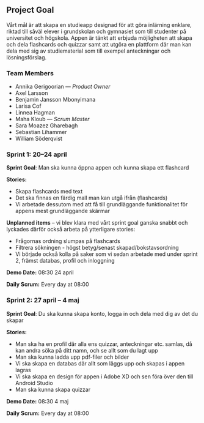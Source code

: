 ## Project Goal

Vårt mål är att skapa en studieapp designad för att göra inlärning enklare, riktad till såväl elever i grundskolan och gymnasiet som till studenter på universitet och högskola. Appen är tänkt att erbjuda möjligheten att skapa och dela flashcards och quizzar samt att utgöra en plattform där man kan dela med sig av studiematerial som till exempel anteckningar och lösningsförslag.

### Team Members

* Annika Gerigoorian — *Product Owner*
* Axel Larsson
* Benjamin Jansson Mbonyimana
* Larisa Cof
* Linnea Hagman
* Maha Kloub — *Scrum Master*
* Sara Moazez Gharebagh
* Sebastian Lihammer
* William Söderqvist

### Sprint 1: 20–24 april
**Sprint Goal**: Man ska kunna öppna appen och kunna skapa ett flashcard

**Stories:**
* Skapa flashcards med text
* Det ska finnas en färdig mall man kan utgå ifrån (flashcards)
* Vi arbetade dessutom med att få till grundläggande funktionalitet för appens mest grundläggande skärmar

**Unplanned items** – vi blev klara med vårt sprint goal ganska snabbt och lyckades därför också arbeta på ytterligare stories:
* Frågornas ordning slumpas på flashcards
* Filtrera sökningen - högst betyg/senast skapad/bokstavsordning
* Vi började också kolla på saker som vi sedan arbetade med under sprint 2, främst databas, profil och inloggning

**Demo Date:** 08:30 24 april

**Daily Scrum:** Every day at 08:00

### Sprint 2: 27 april – 4 maj
**Sprint Goal**: Du ska kunna skapa konto, logga in och dela med dig av det du skapar

**Stories:**
* Man ska ha en profil där alla ens quizzar, anteckningar etc. samlas, då kan andra söka på ditt namn, och se allt som du lagt upp
* Man ska kunna ladda upp pdf-filer och bilder
* Vi ska skapa en databas där allt som läggs upp och skapas i appen lagras
* Vi ska skapa en design för appen i Adobe XD och sen föra över den till Android Studio
* Man ska kunna skapa quizzar

**Demo Date:** 08:30 4 maj

**Daily Scrum:** Every day at 08:00
